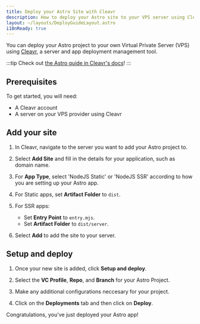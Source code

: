 ```yaml
---
title: Deploy your Astro Site with Cleavr
description: How to deploy your Astro site to your VPS server using Cleavr.
layout: ~/layouts/DeployGuideLayout.astro
i18nReady: true
---
```


You can deploy your Astro project to your own Virtual Private Server (VPS) using [Cleavr](https://cleavr.io/), a server and app deployment management tool.

:::tip
Check out [the Astro guide in Cleavr's docs](https://docs.cleavr.io/guides/astro)!
:::

## Prerequisites 

To get started, you will need:

- A Cleavr account
- A server on your VPS provider using Cleavr

## Add your site

1. In Cleavr, navigate to the server you want to add your Astro project to.

2. Select **Add Site** and fill in the details for your application, such as domain name.

3. For **App Type**, select 'NodeJS Static' or 'NodeJS SSR' according to how you are setting up your Astro app.
   
4. For Static apps, set **Artifact Folder** to `dist`.
   
5. For SSR apps:
   - Set **Entry Point** to `entry.mjs`.
   - Set **Artifact Folder** to `dist/server`.
   
6. Select **Add** to add the site to your server.


## Setup and deploy

1. Once your new site is added, click **Setup and deploy**.
   
2. Select the **VC Profile**, **Repo**, and **Branch** for your Astro Project.
   
3. Make any additional configurations neccesary for your project.
   
4. Click on the **Deployments** tab and then click on **Deploy**.

Congratulations, you've just deployed your Astro app!